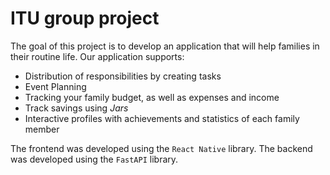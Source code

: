 # ITU group project
The goal of this project is to develop an application that will help families in their routine life. Our application supports:
- Distribution of responsibilities by creating tasks
- Event Planning
- Tracking your family budget, as well as expenses and income
- Track savings using *Jars*
- Interactive profiles with achievements and statistics of each family member

The frontend was developed using the `React Native` library. The backend was developed using the `FastAPI` library.